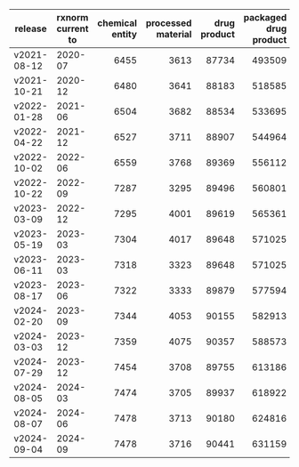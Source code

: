 | release | rxnorm current to | chemical entity | processed material | drug product | packaged drug product |
| --- | --- | ---: | ---: | ---: | ---: |
| v2021-08-12 | 2020-07 | 6455 | 3613 | 87734 | 493509 |
| v2021-10-21 | 2020-12 | 6480 | 3641 | 88183 | 518585 |
| v2022-01-28 | 2021-06 | 6504 | 3682 | 88534 | 533695 |
| v2022-04-22 | 2021-12 | 6527 | 3711 | 88907 | 544964 |
| v2022-10-02 | 2022-06 | 6559 | 3768 | 89369 | 556112 |
| v2022-10-22 | 2022-09 | 7287 | 3295 | 89496 | 560801 |
| v2023-03-09 | 2022-12 | 7295 | 4001 | 89619 | 565361 |
| v2023-05-19 | 2023-03 | 7304 | 4017 | 89648 | 571025 |
| v2023-06-11 | 2023-03 | 7318 | 3323 | 89648 | 571025 |
| v2023-08-17 | 2023-06 | 7322 | 3333 | 89879 | 577594 |
| v2024-02-20 | 2023-09 | 7344 | 4053 | 90155 | 582913 |
| v2024-03-03 | 2023-12 | 7359 | 4075 | 90357 | 588573 |
| v2024-07-29 | 2023-12 | 7454 | 3708 | 89755 | 613186 |
| v2024-08-05 | 2024-03 | 7474 | 3705 | 89937 | 618922 |
| v2024-08-07 | 2024-06 | 7478 | 3713 | 90180 | 624816 |
| v2024-09-04 | 2024-09 | 7478 | 3716 | 90441 | 631159 | 
